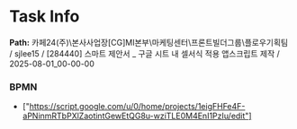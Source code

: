 # Task Info

**Path:** 카페24(주)\본사사업장\[CG]MI본부\마케팅센터\프론트빌더그룹\플로우기획팀 / sjlee15 / [284440] 스마트 제안서 _ 구글 시트 내 셀서식 적용 앱스크립트 제작 / 2025-08-01_00-00-00

### BPMN
- ["https://script.google.com/u/0/home/projects/1eigFHFe4F-aPNinmRTbPXlZaotintGewEtQG8u-wziTLE0M4EnI1PzIu/edit"]


